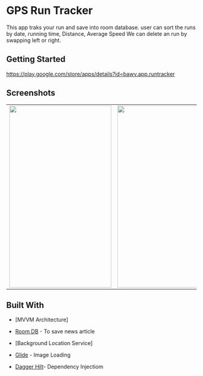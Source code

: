 # GPS Run Tracker
This app traks your run and save into room database.
user can sort the runs by date, running time, Distance, Average Speed
We can delete an run by swapping left or right.



## Getting Started

https://play.google.com/store/apps/details?id=bawv.app.runtracker

## Screenshots

<table>
  
  <tr>
   <td><img src="https://play-lh.googleusercontent.com/G5JhoIdgMrmwcwl-lQgz1uRXJ_DE3bsQtohzSgka6YSI4WFxAsXCzINnRpUoLJAWlKI=w720-h310-rw" width=270 height=480></td>
  <td><img src="https://play-lh.googleusercontent.com/mtQP7IAHLGi11nQvgxI8ieID5ab8v8KfG_moAPj4i8YEOZwOnuWxOiKclLeR_fj2z3E=w720-h310-rw" width=270 height=480></td>
   <td><img src="https://play-lh.googleusercontent.com/GIpzXOcyrGSgJekwuqvHXNkyfI2RPAD0gLuLGN3UuxqQRNpYdtNIO3vhk2AoFnv3jCM=w720-h310-rw" width=270 height=480></td>
   <td><img src="https://play-lh.googleusercontent.com/E5JyD0nHWjeWos9DDST_-kUwZdYr8ZPlm4RBhJs5KjH7hL0uurfP2yQihK1u8lPrvA=w720-h310-rw" width=270 height=480></td>
    <td><img src="https://play-lh.googleusercontent.com/Bt46x7StNysceAsh2SEiBlQlLFQSdv5F_P6LQrkv4r7eOVT-KjR2OsRK8plrPrtMQPU=w720-h310-rw" width=270 height=480></td>
  
  
  
  </tr>
 </table>











## Built With
* [MVVM Architecture] 

* [Room DB](https://google-developer-training.github.io/android-developer-fundamentals-course-concepts-v2/unit-4-saving-user-data/lesson-10-storing-data-with-room/10-1-c-room-livedata-viewmodel/10-1-c-room-livedata-viewmodel.html) - To save news article

* [Background Location Service]

* [Glide](https://github.com/bumptech/glide) - Image Loading

* [Dagger Hilt](https://developer.android.com/training/dependency-injection/hilt-android)- Dependency Injectiom








